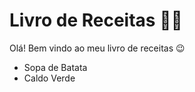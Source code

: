 # Livro de Receitas :man_cook:

Olá! Bem vindo ao meu livro de receitas :wink:

- Sopa de Batata
- Caldo Verde
